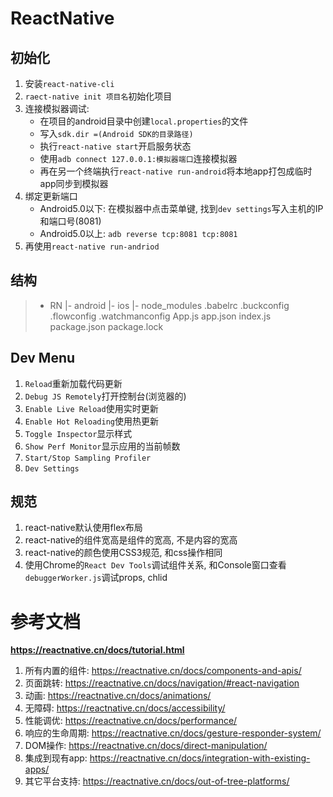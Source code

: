 # ReactNative

## 初始化
1. 安装`react-native-cli`
2. `raect-native init 项目名`初始化项目
3. 连接模拟器调试:
    - 在项目的android目录中创建`local.properties`的文件
    - 写入`sdk.dir =(Android SDK的目录路径)`
    - 执行`react-native start`开启服务状态
    - 使用`adb connect 127.0.0.1:模拟器端口`连接模拟器
    - 再在另一个终端执行`react-native run-android`将本地app打包成临时app同步到模拟器
4. 绑定更新端口
    - Android5.0以下: 在模拟器中点击菜单键, 找到`dev settings`写入主机的IP和端口号(8081)
    - Android5.0以上: `adb reverse tcp:8081 tcp:8081` 
5. 再使用`react-native run-andriod`

## 结构
> - RN
>   |- android
>   |- ios
>   |- node_modules
>   .babelrc
>   .buckconfig
>   .flowconfig
>   .watchmanconfig
>   App.js
>   app.json
>   index.js
>   package.json
>   package.lock

## Dev Menu
1. `Reload`重新加载代码更新
2. `Debug JS Remotely`打开控制台(浏览器的)
3. `Enable Live Reload`使用实时更新
4. `Enable Hot Reloading`使用热更新
5. `Toggle Inspector`显示样式
6. `Show Perf Monitor`显示应用的当前帧数
7. `Start/Stop Sampling Profiler`
8. `Dev Settings`

## 规范
1. react-native默认使用flex布局
2. react-native的组件宽高是组件的宽高, 不是内容的宽高
3. react-native的颜色使用CSS3规范, 和css操作相同
4. 使用Chrome的`React Dev Tools`调试组件关系, 和Console窗口查看`debuggerWorker.js`调试props, chlid

# 参考文档
**https://reactnative.cn/docs/tutorial.html**

1. 所有内置的组件: https://reactnative.cn/docs/components-and-apis/
2. 页面跳转: https://reactnative.cn/docs/navigation/#react-navigation
3. 动画: https://reactnative.cn/docs/animations/
4. 无障碍: https://reactnative.cn/docs/accessibility/
5. 性能调优: https://reactnative.cn/docs/performance/
6. 响应的生命周期: https://reactnative.cn/docs/gesture-responder-system/
7. DOM操作: https://reactnative.cn/docs/direct-manipulation/
8. 集成到现有app: https://reactnative.cn/docs/integration-with-existing-apps/
9. 其它平台支持: https://reactnative.cn/docs/out-of-tree-platforms/
